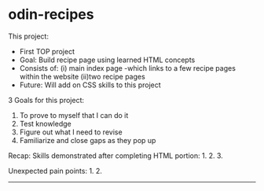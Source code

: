 # odin-recipes

This project:
- First TOP project
- Goal: Build recipe page using learned HTML concepts
- Consists of:
  (i) main index page
      -which links to a few recipe pages within the website
  (ii)two recipe pages
- Future: Will add on CSS skills to this project

3 Goals for this project:
1. To prove to myself that I can do it
2. Test knowledge
3. Figure out what I need to revise
4. Familiarize and close gaps as they pop up

<!-- Knowing your gaps is a sign of progress! -->
<!-- Closing them is the next step to progress -->

Recap: Skills demonstrated after completing HTML portion:
1.
2.
3.

Unexpected pain points:
1.
2.

--------------------------
